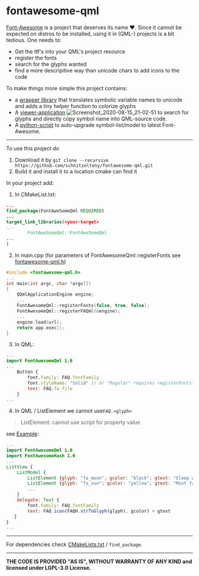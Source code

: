 fontawesome-qml
============================

[Font-Awesome](https://github.com/FortAwesome/Font-Awesome) is a project that deserves its name :heart:.
Since it cannot be expected on distros to be installed, using it in (QML-) projects is a bit tedious. One needs to:

* Get the ttf's into your QML's project resource
* register the fonts
* search for the glyphs wanted
* find a more descripitive way than unicode chars to add icons to the code

To make things more simple this project contains:

* a [wrapper library](src/lib/qml/Fontawesome.qml) that translates symbolic variable names to unicode and adds a tiny
  helper function to colorize glyphs
* A [viewer-application](src/viewer/qml/main.qml)
  ![Screenshot_2020-08-15_21-02-51](https://user-images.githubusercontent.com/2571823/90319784-9723ed00-df3b-11ea-915e-86c3b9b57e63.png)
  to search for glyphs and directly copy symbol name into QML-source code.
* A [python-script](maintenance/font-awsome-code-generator.py) to auto-upgrade symbol-list/model to latest
  Font-Awesome.

----------------------------------------------
To use this project do

1. Download it by ```git clone --recursive https://github.com/schnitzeltony/fontawesome-qml.git```
2. Build it and install it to a location cmake can find it

In your project add:

1. In CMakeList.txt:
```cmake
...
find_package(FontAweSomeQml REQUIRED)
...
target_link_libraries(<your-target>
...
        FontAweSomeQml::FontAweSomeQml
...
)

```

2. In main.cpp (for parameters of FontAwesomeQml::registerFonts see [fontawesome-qml.h](include/fontawesome-qml.h))

```cpp
#include <fontawesome-qml.h>
...
int main(int argc, char *argv[])
{
    QQmlApplicationEngine engine;
    ...
    FontAwesomeQml::registerFonts(false, true, false);
    FontAwesomeQml::registerFAQml(&engine);
    ...
    engine.load(url);
    return app.exec();
}
```
3. In QML:
```QML
...
import FontAwesomeQml 1.0
...
    Button {
        font.family: FAQ.fontFamily
        font.styleName: "Solid" // or "Regular" requires registerFonts(true, ..) - see main.cpp above
        text: FAQ.fa_file
    }
...
```
4. In QML / ListElement we cannot use```FAQ.<glyph>```
>ListElement: cannot use script for property value

see [Example](src/examples/FontAwesomeHashExample/main.qml):
```QML
...
import FontAwesomeQml 1.0
import FontAwesomeHash 1.0
...
ListView {
    ListModel {
        ListElement {glyph: "fa_moon"; gcolor: "black"; gtext: "Sleep well"}
        ListElement {glyph: "fa_sun"; gcolor: "yellow"; gtext: "Most favorite"}
        ...
    }
    delegate: Text {
        font.family: FAQ.fontFamily
        text: FAQ.icon(FAQH.strToGlyph(glyph), gcolor) + gtext
   }
}
...
```

----------------------------------------------
For dependencies check [CMakeLists.txt](CMakeLists.txt) / ```find_package```.

----------------------------------------------
**THE CODE IS PROVIDED "AS IS", WITHOUT WARRANTY OF ANY KIND and licensed under LGPL-3.0 License.**
